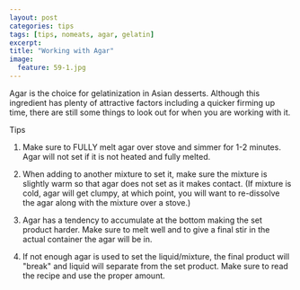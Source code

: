 ```yaml
---
layout: post
categories: tips
tags: [tips, nomeats, agar, gelatin]
excerpt: 
title: "Working with Agar"
image:
  feature: 59-1.jpg
---
```


Agar is the choice for gelatinization in Asian desserts. Although this ingredient has plenty of attractive factors including a quicker firming up time, there are still some things to look out for when you are working with it.

Tips

1. Make sure to FULLY melt agar over stove and simmer for 1-2 minutes.  Agar will not set if it is not heated and fully melted.

2. When adding to another mixture to set it, make sure the mixture is slightly warm so that agar does not set as it makes contact. (If mixture is cold, agar will get clumpy, at which point, you will want to re-dissolve the agar along with the mixture over a stove.)

3. Agar has a tendency to accumulate at the bottom making the set product harder.  Make sure to melt well and to give a final stir in the actual container the agar will be in.

4. If not enough agar is used to set the liquid/mixture, the final product will "break" and liquid will separate from the set product.  Make sure to read the recipe and use the proper amount.